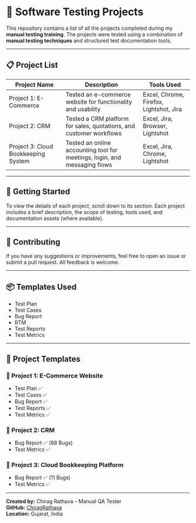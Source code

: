 # 🧪 Software Testing Projects

This repository contains a list of all the projects completed during my **manual testing training**. The projects were tested using a combination of **manual testing techniques** and structured test documentation tools.

---

## 📋 Project List

| Project Name                       | Description                                                              | Tools Used                              |
|------------------------------------|--------------------------------------------------------------------------|-----------------------------------------|
| Project 1: E-Commerce   | Tested an e-commerce website for functionality and usability      | Excel, Chrome, Firefox, Lightshot, Jira |
| Project 2: CRM          | Tested a CRM platform for sales, quotations, and customer workflows      | Excel, Jira, Browser, Lightshot         |
| Project 3: Cloud Bookkeeping System | Tested an online accounting tool for meetings, login, and messaging flows | Excel, Jira, Chrome, Lightshot          |

---

## 🚀 Getting Started

To view the details of each project, scroll down to its section. Each project includes a brief description, the scope of testing, tools used, and documentation assets (where available).

---

## 🤝 Contributing

If you have any suggestions or improvements, feel free to open an issue or submit a pull request. All feedback is welcome.

---

## 📦 Templates Used

- Test Plan  
- Test Cases  
- Bug Report  
- RTM  
- Test Reports  
- Test Metrics

---

## 📁 Project Templates

### 📌 Project 1: E-Commerce Website

- Test Plan ✅  
- Test Cases ✅  
- Bug Report ✅
- Test Reports ✅  
- Test Metrics ✅  

### 📌 Project 2: CRM

- Bug Report ✅ (88 Bugs)
- Test Metrics ✅  

### 📌 Project 3: Cloud Bookkeeping Platform

  
- Bug Report ✅ (11 Bugs)   
- Test Metrics ✅  

---

**Created by:** Chirag Rathava – Manual QA Tester  
**GitHub:** [ChiragRathava](https://github.com/ChiragRathava)  
**Location:** Gujarat, India  
